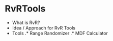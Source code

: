 # RvRTools

* What is RvR?
* Idea / Approach for RvR Tools
* Tools
.* Range Randomizer
.* MDF Calculator
